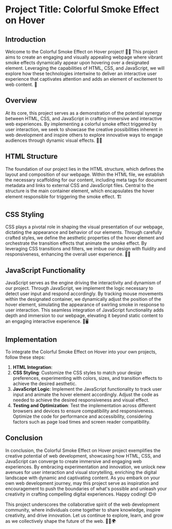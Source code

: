 # Project Title: Colorful Smoke Effect on Hover

## Introduction
Welcome to the Colorful Smoke Effect on Hover project! 🎨💨 This project aims to create an engaging and visually appealing webpage where vibrant smoke effects dynamically appear upon hovering over a designated element. Leveraging the capabilities of HTML, CSS, and JavaScript, we will explore how these technologies intertwine to deliver an interactive user experience that captivates attention and adds an element of excitement to web content. 🚀

## Overview
At its core, this project serves as a demonstration of the potential synergy between HTML, CSS, and JavaScript in crafting immersive and interactive web experiences. By implementing a colorful smoke effect triggered by user interaction, we seek to showcase the creative possibilities inherent in web development and inspire others to explore innovative ways to engage audiences through dynamic visual effects. 🌈✨

## HTML Structure
The foundation of our project lies in the HTML structure, which defines the layout and composition of our webpage. Within the HTML file, we establish the necessary scaffolding for our content, including meta tags for document metadata and links to external CSS and JavaScript files. Central to the structure is the main container element, which encapsulates the hover element responsible for triggering the smoke effect. 🏗️

## CSS Styling
CSS plays a pivotal role in shaping the visual presentation of our webpage, dictating the appearance and behavior of our elements. Through carefully crafted styles, we define the aesthetic properties of the hover element and orchestrate the transition effects that animate the smoke effect. By leveraging CSS transitions and filters, we imbue our design with fluidity and responsiveness, enhancing the overall user experience. 💅🎨

## JavaScript Functionality
JavaScript serves as the engine driving the interactivity and dynamism of our project. Through JavaScript, we implement the logic necessary to detect user input and respond accordingly. By tracking mouse movements within the designated container, we dynamically adjust the position of the hover element, simulating the appearance of swirling smoke in response to user interaction. This seamless integration of JavaScript functionality adds depth and immersion to our webpage, elevating it beyond static content to an engaging interactive experience. 🧩🖥️

## Implementation
To integrate the Colorful Smoke Effect on Hover into your own projects, follow these steps:
1. **HTML Integration**: 
2. **CSS Styling**: Customize the CSS styles to match your design preferences, experimenting with colors, sizes, and transition effects to achieve the desired aesthetic.
3. **JavaScript Logic**: Implement the JavaScript functionality to track user input and animate the hover element accordingly. Adjust the code as needed to achieve the desired responsiveness and visual effect.
4. **Testing and Optimization**: Test the implementation across different browsers and devices to ensure compatibility and responsiveness. Optimize the code for performance and accessibility, considering factors such as page load times and screen reader compatibility.

## Conclusion
In conclusion, the Colorful Smoke Effect on Hover project exemplifies the creative potential of web development, showcasing how HTML, CSS, and JavaScript can converge to create immersive and engaging web experiences. By embracing experimentation and innovation, we unlock new avenues for user interaction and visual storytelling, enriching the digital landscape with dynamic and captivating content. As you embark on your own web development journey, may this project serve as inspiration and encouragement to push the boundaries of what's possible and unleash your creativity in crafting compelling digital experiences. Happy coding! 😊🌐

This project underscores the collaborative spirit of the web development community, where individuals come together to share knowledge, inspire creativity, and drive innovation. Let us continue to explore, learn, and grow as we collectively shape the future of the web. 👩‍💻🌍
